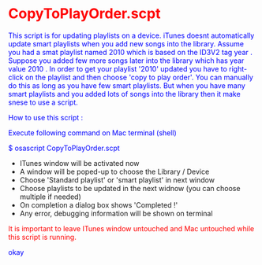 # CopyToPlayOrder.scpt

This script is for updating  playlists on a device. iTunes doesnt automatically update smart playlists when you add new songs into the library.
Assume you had a smat playlist named 2010 which is based on the ID3V2 tag year . Suppose you added few more songs later into the library which has year value 2010 . In order to get your playlist '2010' updated you have to right-click on the playlist and then choose 'copy to play order'.
You can manually do this as long as you have few smart playlists. But when you have many smart playlists and you added lots of songs into the library then it make snese to use a script.

How to use this script :

Execute following command on Mac terminal (shell)

$ osascript CopyToPlayOrder.scpt 
- ITunes window will be activated now 
- A window will be poped-up to choose the Library / Device
- Choose 'Standard playlist' or 'smart playlist' in next window
- Choose playlists to be updated in the next widnow (you can choose multiple if needed)
- On completion a dialog box shows 'Completed !'
- Any error, debugging information will be shown on terminal

<font color="red"> It is important to leave ITunes window untouched and Mac untouched while this script is running. </font>

<style
  type="text/css">
h1 {color:red;}

p {color:blue;}
</style>
<p>okay</p>
